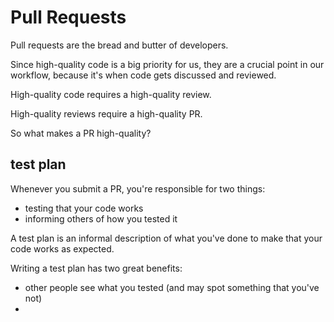 # Pull Requests

Pull requests are the bread and butter of developers.

Since high-quality code is a big priority for us, they are a crucial point in our workflow, because it's when code gets discussed and reviewed.

High-quality code requires a high-quality review.

High-quality reviews require a high-quality PR.

So what makes a PR high-quality?

## test plan
Whenever you submit a PR, you're responsible for two things:
- testing that your code works
- informing others of how you tested it

A test plan is an informal description of what you've done to make that your code works as expected.

Writing a test plan has two great benefits:
- other people see what you tested (and may spot something that you've not)
- 